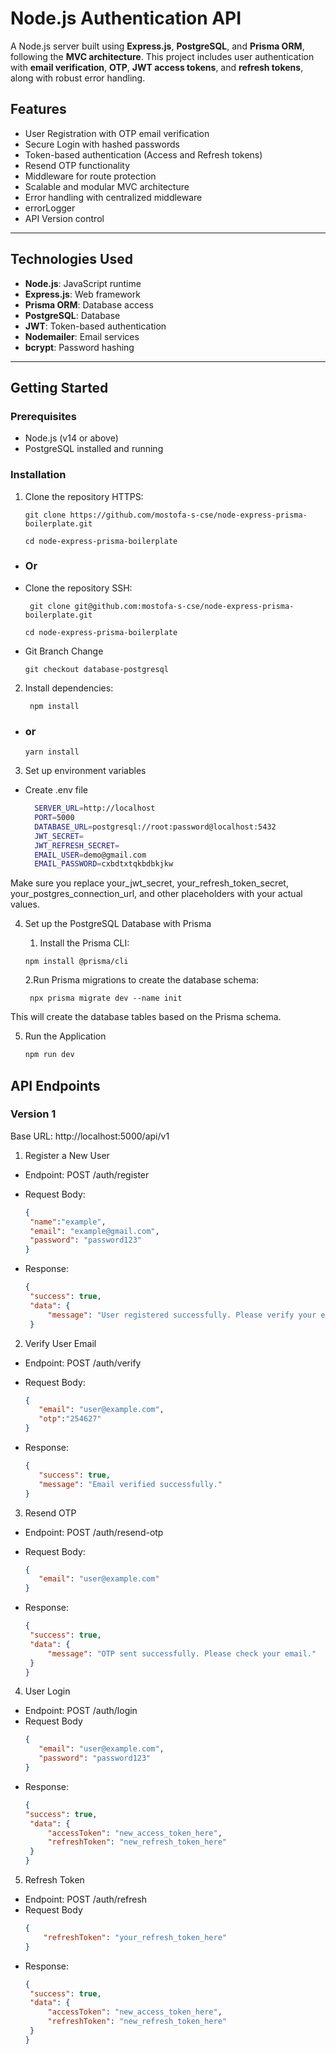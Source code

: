 # Node.js Authentication API

A Node.js server built using **Express.js**, **PostgreSQL**, and **Prisma ORM**, following the **MVC architecture**. This project includes user authentication with **email verification**, **OTP**, **JWT access tokens**, and **refresh tokens**, along with robust error handling.

## Features

- User Registration with OTP email verification
- Secure Login with hashed passwords
- Token-based authentication (Access and Refresh tokens)
- Resend OTP functionality
- Middleware for route protection
- Scalable and modular MVC architecture
- Error handling with centralized middleware
- errorLogger
- API Version control

---

## Technologies Used

- **Node.js**: JavaScript runtime
- **Express.js**: Web framework
- **Prisma ORM**: Database access
- **PostgreSQL**: Database
- **JWT**: Token-based authentication
- **Nodemailer**: Email services
- **bcrypt**: Password hashing

---

## Getting Started

### Prerequisites

- Node.js (v14 or above)
- PostgreSQL installed and running

### Installation

1. Clone the repository HTTPS:
    ```
   git clone https://github.com/mostofa-s-cse/node-express-prisma-boilerplate.git
   ```
   ```
   cd node-express-prisma-boilerplate
   ```
- ### Or

- Clone the repository SSH:

  ```
   git clone git@github.com:mostofa-s-cse/node-express-prisma-boilerplate.git
   ```

   ```
   cd node-express-prisma-boilerplate
   ```
- Git Branch Change
   ```
   git checkout database-postgresql
   ```
2. Install dependencies:
   ```
    npm install
   ```
- ### or
   ```
   yarn install
   ```

3. Set up environment variables
- Create .env file
    ```bash
      SERVER_URL=http://localhost
      PORT=5000
      DATABASE_URL=postgresql://root:password@localhost:5432
      JWT_SECRET=
      JWT_REFRESH_SECRET=
      EMAIL_USER=demo@gmail.com
      EMAIL_PASSWORD=cxbdtxtqkbdbkjkw

Make sure you replace your_jwt_secret, your_refresh_token_secret, your_postgres_connection_url, and other placeholders with your actual values.

4. Set up the PostgreSQL Database with Prisma
   1. Install the Prisma CLI:
     ```
   npm install @prisma/cli
   ```
   
   2.Run Prisma migrations to create the database schema:
   ```
    npx prisma migrate dev --name init
   ```

This will create the database tables based on the Prisma schema.

5. Run the Application
   ```bash
   npm run dev
   
## API Endpoints
### Version 1
Base URL: http://localhost:5000/api/v1
1. Register a New User
- Endpoint: POST /auth/register
- Request Body:

   ```json
   {
    "name":"example",
    "email": "example@gmail.com",
    "password": "password123"
   }
- Response:
   ```json
   {
    "success": true,
    "data": {
        "message": "User registered successfully. Please verify your email."
    }


2. Verify User Email
- Endpoint: POST /auth/verify
- Request Body:

   ```json
   {
      "email": "user@example.com",
      "otp":"254627"
   }
- Response:
   ```json
   {
      "success": true,
      "message": "Email verified successfully."
   }

3. Resend OTP
- Endpoint: POST /auth/resend-otp
- Request Body:

   ```json
   {
      "email": "user@example.com"
   }
  
- Response:
   ```json
   {
    "success": true,
    "data": {
        "message": "OTP sent successfully. Please check your email."
    }
   }

4. User Login
- Endpoint: POST /auth/login
- Request Body
   ```json
   {
      "email": "user@example.com",
      "password": "password123"
   }
- Response:
   ```json
   {
   "success": true,
    "data": { 
        "accessToken": "new_access_token_here",
        "refreshToken": "new_refresh_token_here"
    }
   }

5. Refresh Token
- Endpoint: POST /auth/refresh
- Request Body
   ```json
   {
       "refreshToken": "your_refresh_token_here"
   }
- Response:
   ```json
   {
    "success": true,
    "data": {
        "accessToken": "new_access_token_here",
        "refreshToken": "new_refresh_token_here"
    }
   }